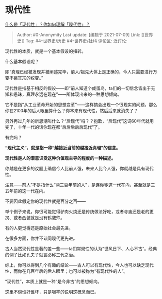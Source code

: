 # 现代性
[什么是「现代性」？你如何理解「现代性」？](https://www.zhihu.com/question/24418080/answer/1986423430)

> Author: #0-Anonymity
> Last update: [编辑于 2021-07-09]
> Link: [[世界史]]
> Tag: #4-世界史/历史 #4-世界史/社科
> 评论区:
> 泛讨论:

现代性的本质，就是一个基本假设的扭转。

什么基本假设呢？

即“真理已经被发现并被阐述完毕，前人/祖先大体上是正确的，今人只需要进行万变不离其宗的权变。”

现代性是指基于相反的假设——即“前人知道个咸蛋鸟，ta们的一切信念皆出于无知和愚昧，真理永远在现在”——所体现出来的一种思想倾向。

它不是指“从工业革命开始的思想变革”——这样搞会出现一个很现实的问题，那么你在2100年的后人眼里算什么？你本来有现代性，然后后来就消失了？

另外再过几年的新思潮叫什么？“后现代”吗？？抱歉，“后现代”这词60年代就用完了，十年一代的话你现在都“后后后后后现代”了。

有完吗？

**“现代主义”，就是指一种“越接近当前的越接近真理”的信念。**

**现代性是人的潜意识受这种价值观主导的程度的一种描述。**

你越是在更多的议题上确信今人比前人强，未来人比今人强，你就越是具有现代性。

注意——前人”不是指什么“两三百年前的人”，是连你爹这一代在内，甚至就是三五年前的这一代在内。

不要因此假定你的现代性就是百分之百——

举个例子来说，你很可能觉得驴肉火烧还是传统做法好吃，或者寺庙还是老的更灵、或者西装就是没有鹤氅帅。

有的人更觉得还是原始社会最先进。

在很多方面，你并不认同现代更先进。

古人当然现代性显著的差一些——ta们常规性的认为“世风日下、人心不古”。经典的例子比如孔夫子就言必称三代之治。

综上，你可以得到几个有趣的结论——古人可以有现代性，今人也可以缺乏现代性，而你在几百年后的后人眼里；也可以被称为“有现代性的人”。

“现代性”，本质上就是一种“是今非古”的思想倾向。

这里不谈谁好谁坏，只是坦率的说明这概念而已。
